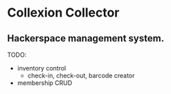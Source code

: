 # Collexion Collector

## Hackerspace management system.

TODO:
- inventory control
  - check-in, check-out, barcode creator
- membership CRUD
